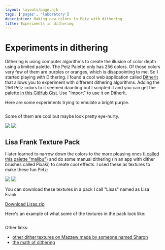 ```yaml
---
layout: layouts/page.njk
tags: ['pages', 'laboratory']
description: Making new colors in Petz with dithering
title: Experiments in dithering
---
```


# Experiments in dithering

Dithering is using computer algorithms to create the illusion of color depth using a limited palette. The Petz Palette only has 256 colors. Of those colors very few of them are purples or oranges, which is disappointing to me. So I started playing with Dithering. I found a cool web application called [DitherIt](https://ditherit.com/) that allows you to experiment with different dithering algorithms. Adding the 256 Petz colors to it seemed daunting but I scripted it and you can get the palette [in this GitHub Gist](https://gist.github.com/melissamcewen/4aff07d154107787b2cdff156a459d68). Use "Import" to use it on DitherIt.

Here are some experiments trying to emulate a bright purple.

<img srcset="https://cdn.glitch.com/e8c48446-7221-44a1-aabd-d809cd1d1e34%2Fditherpurple.png?v=1625973104888 2x">

Some of them are cool but maybe look pretty eye-hurty.

![](https://cdn.glitch.com/e8c48446-7221-44a1-aabd-d809cd1d1e34%2Foopsomg.png?v=1625973430308)
![](https://cdn.glitch.com/e8c48446-7221-44a1-aabd-d809cd1d1e34%2Fpbj1.png?v=1625973380848)


## Lisa Frank Texture Pack

I later learned to narrow down the colors to the more pleasing ones ([I called this palette "malibu"](https://gist.github.com/melissamcewen/6eef8f19735e963c567a9130578e57e9)) and do some manual dithering (in an app with dither brushes called Pixaki) to create cool effects. I used these as textures to make these fun Petz:

![](https://cdn.glitch.com/e8c48446-7221-44a1-aabd-d809cd1d1e34%2Fneonnightmare.png?v=1625971530540)
![](https://cdn.glitch.com/e8c48446-7221-44a1-aabd-d809cd1d1e34%2Fpixelpetz.png?v=1625973342887)

You can download these textures in a pack I call "Lisas" named as Lisa Frank

<a href="/public/downloads/lisas.zip?v=1625974066628" class="download-link">Download Lisas.zip</a>

Here's an example of what some of the textures in the pack look like:

<img srcset="https://cdn.glitch.com/e8c48446-7221-44a1-aabd-d809cd1d1e34%2Fcatdither.png?v=1625974010786 2x">

Other links:
- [other dither textures on Mazzew made by someone named Sharon](https://mazzew.neocities.org/textures.html)
- [the math of dithering](https://surma.dev/things/ditherpunk/)
